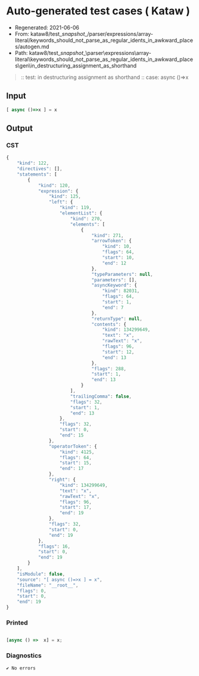 # Auto-generated test cases ( Kataw )
- Regenerated: 2021-06-06
- From: kataw8/test\__snapshot__/parser/expressions/array-literal/keywords_should_not_parse_as_regular_idents_in_awkward_places/autogen.md
- Path: kataw8/test\__snapshot__\parser\expressions\array-literal\keywords_should_not_parse_as_regular_idents_in_awkward_places\gen\in_destructuring_assignment_as_shorthand
> :: test: in destructuring assignment as shorthand
> :: case: async ()=>x
## Input

`````js
[ async ()=>x ] = x
`````
## Output

### CST

```javascript
{
    "kind": 122,
    "directives": [],
    "statements": [
        {
            "kind": 120,
            "expression": {
                "kind": 125,
                "left": {
                    "kind": 119,
                    "elementList": {
                        "kind": 270,
                        "elements": [
                            {
                                "kind": 271,
                                "arrowToken": {
                                    "kind": 10,
                                    "flags": 64,
                                    "start": 10,
                                    "end": 12
                                },
                                "typeParameters": null,
                                "parameters": [],
                                "asyncKeyword": {
                                    "kind": 82031,
                                    "flags": 64,
                                    "start": 1,
                                    "end": 7
                                },
                                "returnType": null,
                                "contents": {
                                    "kind": 134299649,
                                    "text": "x",
                                    "rawText": "x",
                                    "flags": 96,
                                    "start": 12,
                                    "end": 13
                                },
                                "flags": 288,
                                "start": 1,
                                "end": 13
                            }
                        ],
                        "trailingComma": false,
                        "flags": 32,
                        "start": 1,
                        "end": 13
                    },
                    "flags": 32,
                    "start": 0,
                    "end": 15
                },
                "operatorToken": {
                    "kind": 4125,
                    "flags": 64,
                    "start": 15,
                    "end": 17
                },
                "right": {
                    "kind": 134299649,
                    "text": "x",
                    "rawText": "x",
                    "flags": 96,
                    "start": 17,
                    "end": 19
                },
                "flags": 32,
                "start": 0,
                "end": 19
            },
            "flags": 16,
            "start": 0,
            "end": 19
        }
    ],
    "isModule": false,
    "source": "[ async ()=>x ] = x",
    "fileName": "__root__",
    "flags": 0,
    "start": 0,
    "end": 19
}
```

### Printed

```javascript

[async () =>  x] = x;
```

### Diagnostics

```javascript
✔ No errors
```

